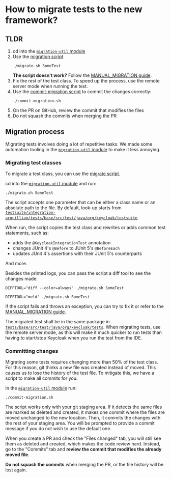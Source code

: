 # How to migrate tests to the new framework?

## TLDR

1. cd into the [`migration-util` module](./migration-util)
2. Use the [migration script](./migration-util/migrate.sh)
    ```shell
    ./migrate.sh SomeTest
    ```
   **The script doesn't work?** Follow the [MANUAL_MIGRATION guide](./MANUAL_MIGRATION.md).
3. Fix the rest of the test class. To speed up the process, use the remote server mode when running the test.
4. Use the [commit-migration script](./migration-util/commit-migration.sh) to commit the changes correctly:
    ```shell
    ./commit-migration.sh
    ```
5. On the PR on GitHub, review the commit that modifies the files
6. Do not squash the commits when merging the PR

## Migration process

Migrating tests involves doing a lot of repetitive tasks. We made some automation tooling in the
[`migration-util` module](./migration-util) to make it less annoying.

### Migrating test classes

To migrate a test class, you can use the [migrate script](./migration-util/migrate.sh).

cd into the [`migration-util` module](./migration-util) and run:
```shell
./migrate.sh SomeTest
```

The script accepts one parameter that can be either a class name or an absolute path to the file. By default, look-up
starts from [`testsuite/integration-arquillian/tests/base/src/test/java/org/keycloak/testsuite`](../testsuite/integration-arquillian/tests/base/src/test/java/org/keycloak/testsuite).

When run, the script copies the test class and rewrites or adds common test statements, such as:
- adds the `@KeycloakIntegrationTest` annotation
- changes JUnit 4's `@Before` to JUnit 5's `@BeforeEach`
- updates JUnit 4's assertions with their JUnit 5's counterparts

And more.

Besides the printed logs, you can pass the script a diff tool to see the changes made:

```shell
DIFFTOOL="diff --color=always" ./migrate.sh SomeTest
```
```shell
DIFFTOOL="meld" ./migrate.sh SomeTest
```

If the script fails and throws an exception, you can try to fix it or refer to the
[MANUAL_MIGRATION guide](./MANUAL_MIGRATION.md).

The migrated test shall be in the same package in
[`tests/base/src/test/java/org/keycloak/tests`](../tests/base/src/test/java/org/keycloak/tests).
When migrating tests, use the remote server mode, as this will make it much quicker to run tests than having to start/stop
Keycloak when you run the test from the IDE.

### Committing changes

Migrating some tests requires changing more than 50% of the test class. For this reason, git thinks a new file was
created instead of moved. This causes us to lose the history of the test file. To mitigate this, we have a script to make
all commits for you.

In the [`migration-util` module](./migration-util) run:
```shell
./commit-migration.sh
```

The script works only with your git staging area. If it detects the same files are marked as deleted and created, it makes
one commit where the files are moved unchanged to the new location. Then, it commits the changes with the rest of
your staging area. You will be prompted to provide a commit message if you do not wish to use the default one.

When you create a PR and check the "Files changed" tab, you will still see them as deleted and created, which makes the
code review hard. Instead, go to the "Commits" tab and **review the commit that modifies the already moved file**.

**Do not squash the commits** when merging the PR, or the file history will be lost again.
